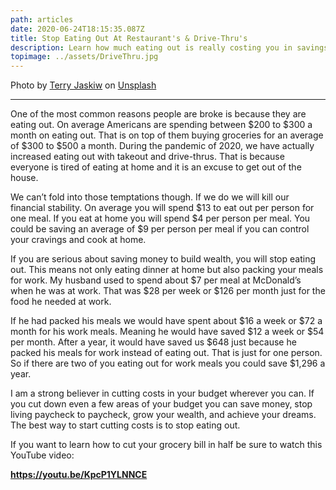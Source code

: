```yaml
---
path: articles
date: 2020-06-24T18:15:35.087Z
title: Stop Eating Out At Restaurant's & Drive-Thru's
description: Learn how much eating out is really costing you in savings
topimage: ../assets/DriveThru.jpg
---
```

<!--StartFragment-->
<span>Photo by <a href="https://unsplash.com/@darkjett?utm_source=unsplash&utm_medium=referral&utm_content=creditCopyText">Terry Jaskiw</a> on <a href="https://unsplash.com/s/photos/drive-thru?utm_source=unsplash&utm_medium=referral&utm_content=creditCopyText">Unsplash</a></span>

***

One of the most common reasons people are broke is because they are eating out. On average Americans are spending between $200 to $300 a month on eating out. That is on top of them buying groceries for an average of $300 to $500 a month. During the pandemic of 2020, we have actually increased eating out with takeout and drive-thrus. That is because everyone is tired of eating at home and it is an excuse to get out of the house.

We can’t fold into those temptations though. If we do we will kill our financial stability. On average you will spend $13 to eat out per person for one meal. If you eat at home you will spend $4 per person per meal. You could be saving an average of $9 per person per meal if you can control your cravings and cook at home.

If you are serious about saving money to build wealth, you will stop eating out. This means not only eating dinner at home but also packing your meals for work. My husband used to spend about $7 per meal at McDonald’s when he was at work. That was $28 per week or $126 per month just for the food he needed at work.

If he had packed his meals we would have spent about $16 a week or $72 a month for his work meals. Meaning he would have saved $12 a week or $54 per month. After a year, it would have saved us $648 just because he packed his meals for work instead of eating out. That is just for one person. So if there are two of you eating out for work meals you could save $1,296 a year.

I am a strong believer in cutting costs in your budget wherever you can. If you cut down even a few areas of your budget you can save money, stop living paycheck to paycheck, grow your wealth, and achieve your dreams. The best way to start cutting costs is to stop eating out.

If you want to learn how to cut your grocery bill in half be sure to watch this YouTube video:

**<https://youtu.be/KpcP1YLNNCE>**

<!--EndFragment-->